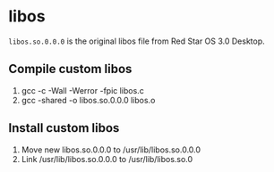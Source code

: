 # libos

`libos.so.0.0.0` is the original libos file from Red Star OS 3.0 Desktop.

## Compile custom libos

1. gcc -c -Wall -Werror -fpic libos.c
2. gcc -shared -o libos.so.0.0.0 libos.o

## Install custom libos

1. Move new libos.so.0.0.0 to /usr/lib/libos.so.0.0.0
2. Link /usr/lib/libos.so.0.0.0 to /usr/lib/libos.so.0
